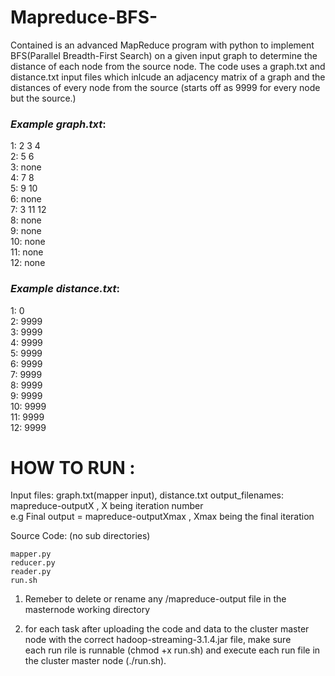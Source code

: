 # Mapreduce-BFS-
Contained is an advanced MapReduce program with python to implement BFS(Parallel Breadth-First Search) on a given input graph to determine the distance of each node 
from the source node. The code uses a graph.txt and distance.txt input files which inlcude an adjacency matrix of a graph and the distances of 
every node from the source (starts off as 9999 for every node but the source.)

### *Example graph.txt*:   
1: 2 3 4  
2: 5 6   
3: none   
4: 7 8   
5: 9 10   
6: none   
7: 3 11 12   
8: none   
9: none   
10: none   
11: none   
12: none   

### *Example distance.txt*:   
1: 0   
2: 9999   
3: 9999   
4: 9999  
5: 9999   
6: 9999    
7: 9999   
8: 9999   
9: 9999    
10: 9999   
11: 9999   
12: 9999    

# HOW TO RUN :  
Input files: graph.txt(mapper input), distance.txt 
output_filenames: mapreduce-outputX , X being iteration number  
e.g Final output = mapreduce-outputXmax , Xmax being the final iteration 

Source Code:  (no sub directories) 
 
    mapper.py
    reducer.py 
    reader.py
    run.sh



1. Remeber to delete or rename any /mapreduce-output file in the masternode working directory  

2. for each task after uploading the code and data to the cluster master node with the correct hadoop-streaming-3.1.4.jar file, make sure  
each run rile is runnable (chmod +x run.sh) and execute each run file in the cluster master node (./run.sh). 
